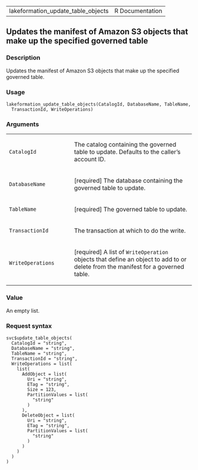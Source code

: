 <table style="width: 100%;">
<tbody>
<tr class="odd">
<td>lakeformation_update_table_objects</td>
<td style="text-align: right;">R Documentation</td>
</tr>
</tbody>
</table>

## Updates the manifest of Amazon S3 objects that make up the specified governed table

### Description

Updates the manifest of Amazon S3 objects that make up the specified
governed table.

### Usage

    lakeformation_update_table_objects(CatalogId, DatabaseName, TableName,
      TransactionId, WriteOperations)

### Arguments

<table>
<colgroup>
<col style="width: 35%" />
<col style="width: 65%" />
</colgroup>
<tbody>
<tr class="odd">
<td><code
id="lakeformation_update_table_objects_:_CatalogId">CatalogId</code></td>
<td><p>The catalog containing the governed table to update. Defaults to
the caller’s account ID.</p></td>
</tr>
<tr class="even">
<td><code
id="lakeformation_update_table_objects_:_DatabaseName">DatabaseName</code></td>
<td><p>[required] The database containing the governed table to
update.</p></td>
</tr>
<tr class="odd">
<td><code
id="lakeformation_update_table_objects_:_TableName">TableName</code></td>
<td><p>[required] The governed table to update.</p></td>
</tr>
<tr class="even">
<td><code
id="lakeformation_update_table_objects_:_TransactionId">TransactionId</code></td>
<td><p>The transaction at which to do the write.</p></td>
</tr>
<tr class="odd">
<td><code
id="lakeformation_update_table_objects_:_WriteOperations">WriteOperations</code></td>
<td><p>[required] A list of <code>WriteOperation</code> objects that
define an object to add to or delete from the manifest for a governed
table.</p></td>
</tr>
</tbody>
</table>

### Value

An empty list.

### Request syntax

    svc$update_table_objects(
      CatalogId = "string",
      DatabaseName = "string",
      TableName = "string",
      TransactionId = "string",
      WriteOperations = list(
        list(
          AddObject = list(
            Uri = "string",
            ETag = "string",
            Size = 123,
            PartitionValues = list(
              "string"
            )
          ),
          DeleteObject = list(
            Uri = "string",
            ETag = "string",
            PartitionValues = list(
              "string"
            )
          )
        )
      )
    )
